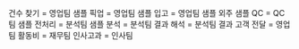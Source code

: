 건수 찾기 = 영업팀
샘플 픽업 = 영업팀
샘플 입고 = 영업팀
샘플 외주
샘플 QC = QC팀
샘플 전처리 = 분석팀
샘플 분석 = 분석팀
결과 해석 = 분석팀
결과 고객 전달 = 영업팀
활동비 = 재무팀
인사고과 = 인사팀